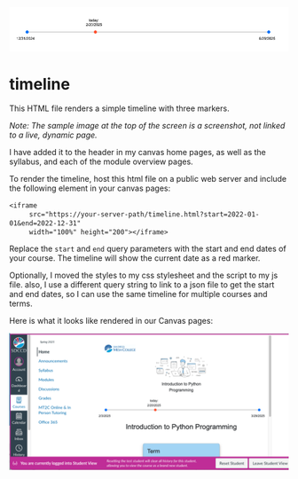 ![timeline](timeline.png)

# timeline
This HTML file renders a simple timeline with three markers.

*Note: The sample image at the top of the screen is a screenshot, not linked to a live, dynamic page.*


I have added it to the header in my canvas home pages, as well as
the syllabus, and each of the module overview pages.

To render the timeline, host this html file on a public web server
and include the following element in your canvas pages:

```
<iframe 
     src="https://your-server-path/timeline.html?start=2022-01-01&end=2022-12-31" 
     width="100%" height="200"></iframe>
```

Replace the `start` and `end` query parameters with the start and end dates
of your course. The timeline will show the current date as a red marker.

Optionally, I moved the styles to my css stylesheet and the script to my js file.
also, I use a different query string to link to a json file to get the start and 
end dates, so I can use the same timeline for multiple courses and terms.


Here is what it looks like rendered in our Canvas pages:

![canvas example](canvas_example.png)
